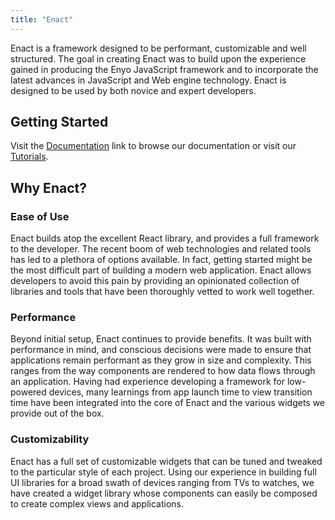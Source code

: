 ```yaml
---
title: "Enact"
---
```


Enact is a framework designed to be performant, customizable and well structured. The goal in
creating Enact was to build upon the experience gained in producing the Enyo JavaScript framework
and to incorporate the latest advances in JavaScript and Web engine technology. Enact is designed to
be used by both novice and expert developers.

## Getting Started

Visit the [Documentation](docs/) link to browse our documentation or visit our
[Tutorials](docs/tutorials/).

## Why Enact?

### Ease of Use

Enact builds atop the excellent React library, and provides a full framework to the developer. The
recent boom of web technologies and related tools has led to a plethora of options available. In
fact, getting started might be the most difficult part of building a modern web application. Enact
allows developers to avoid this pain by providing an opinionated collection of libraries and tools
that have been thoroughly vetted to work well together.

### Performance

Beyond initial setup, Enact continues to provide benefits. It was built with performance in mind,
and conscious decisions were made to ensure that applications remain performant as they grow in size
and complexity. This ranges from the way components are rendered to how data flows through an
application. Having had experience developing a framework for low-powered devices, many learnings
from app launch time to view transition time have been integrated into the core of Enact and the
various widgets we provide out of the box.

### Customizability

Enact has a full set of customizable widgets that can be tuned and tweaked to the particular style
of each project. Using our experience in building full UI libraries for a broad swath of devices
ranging from TVs to watches, we have created a widget library whose components can easily be
composed to create complex views and applications.
